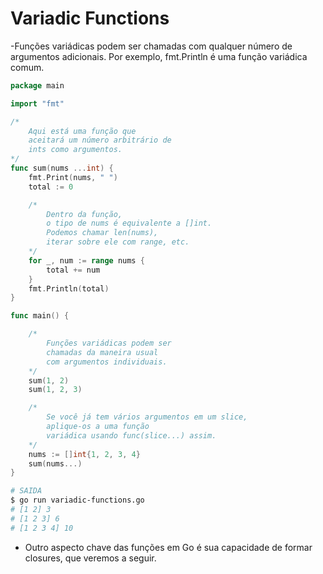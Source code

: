 # Variadic Functions

-Funções variádicas podem ser chamadas com qualquer número de argumentos adicionais. Por exemplo, fmt.Println é uma função variádica comum.

```go
package main

import "fmt"

/*
    Aqui está uma função que
    aceitará um número arbitrário de
    ints como argumentos.
*/
func sum(nums ...int) {
    fmt.Print(nums, " ")
    total := 0

    /*
        Dentro da função,
        o tipo de nums é equivalente a []int.
        Podemos chamar len(nums),
        iterar sobre ele com range, etc.
    */
    for _, num := range nums {
        total += num
    }
    fmt.Println(total)
}

func main() {

    /*
        Funções variádicas podem ser
        chamadas da maneira usual
        com argumentos individuais.
    */
    sum(1, 2)
    sum(1, 2, 3)

    /*
        Se você já tem vários argumentos em um slice,
        aplique-os a uma função
        variádica usando func(slice...) assim.
    */
    nums := []int{1, 2, 3, 4}
    sum(nums...)
}
```

```bash
# SAIDA
$ go run variadic-functions.go
# [1 2] 3
# [1 2 3] 6
# [1 2 3 4] 10
```

- Outro aspecto chave das funções em Go é sua capacidade de formar closures, que veremos a seguir.
